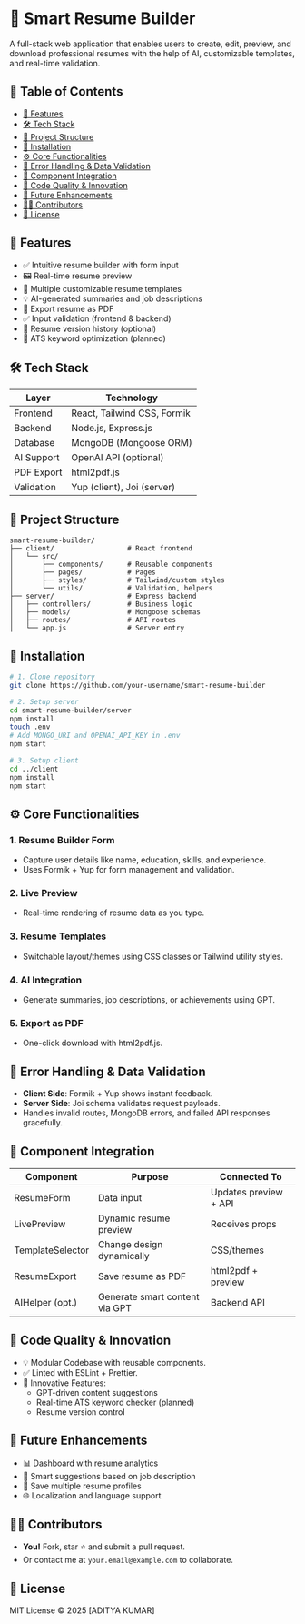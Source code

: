 
# 🧠 Smart Resume Builder

A full-stack web application that enables users to create, edit, preview, and download professional resumes with the help of AI, customizable templates, and real-time validation.

## 📑 Table of Contents
- [📌 Features](#-features)
- [🛠️ Tech Stack](#️-tech-stack)
- [📁 Project Structure](#-project-structure)
- [🚀 Installation](#-installation)
- [⚙️ Core Functionalities](#-core-functionalities)
- [🔐 Error Handling & Data Validation](#-error-handling--data-validation)
- [🧩 Component Integration](#-component-integration)
- [🧪 Code Quality & Innovation](#-code-quality--innovation)
- [📄 Future Enhancements](#-future-enhancements)
- [🧑‍💻 Contributors](#-contributors)
- [📜 License](#-license)

## 📌 Features
- ✅ Intuitive resume builder with form input
- 🖼️ Real-time resume preview
- 🎨 Multiple customizable resume templates
- 💡 AI-generated summaries and job descriptions
- 📄 Export resume as PDF
- ✅ Input validation (frontend & backend)
- 🔄 Resume version history (optional)
- 🧠 ATS keyword optimization (planned)

## 🛠️ Tech Stack

| Layer       | Technology                    |
|-------------|-------------------------------|
| Frontend    | React, Tailwind CSS, Formik   |
| Backend     | Node.js, Express.js           |
| Database    | MongoDB (Mongoose ORM)        |
| AI Support  | OpenAI API (optional)         |
| PDF Export  | html2pdf.js                   |
| Validation  | Yup (client), Joi (server)    |

## 📁 Project Structure
```
smart-resume-builder/
├── client/                  # React frontend
│   └── src/
│       ├── components/      # Reusable components
│       ├── pages/           # Pages
│       ├── styles/          # Tailwind/custom styles
│       └── utils/           # Validation, helpers
├── server/                  # Express backend
│   ├── controllers/         # Business logic
│   ├── models/              # Mongoose schemas
│   ├── routes/              # API routes
│   └── app.js               # Server entry
```

## 🚀 Installation
```bash
# 1. Clone repository
git clone https://github.com/your-username/smart-resume-builder

# 2. Setup server
cd smart-resume-builder/server
npm install
touch .env
# Add MONGO_URI and OPENAI_API_KEY in .env
npm start

# 3. Setup client
cd ../client
npm install
npm start
```

## ⚙️ Core Functionalities

### 1. Resume Builder Form
- Capture user details like name, education, skills, and experience.
- Uses Formik + Yup for form management and validation.

### 2. Live Preview
- Real-time rendering of resume data as you type.

### 3. Resume Templates
- Switchable layout/themes using CSS classes or Tailwind utility styles.

### 4. AI Integration
- Generate summaries, job descriptions, or achievements using GPT.

### 5. Export as PDF
- One-click download with html2pdf.js.

## 🔐 Error Handling & Data Validation

- **Client Side**: Formik + Yup shows instant feedback.
- **Server Side**: Joi schema validates request payloads.
- Handles invalid routes, MongoDB errors, and failed API responses gracefully.

## 🧩 Component Integration

| Component         | Purpose                          | Connected To           |
|-------------------|----------------------------------|------------------------|
| ResumeForm        | Data input                       | Updates preview + API  |
| LivePreview       | Dynamic resume preview           | Receives props         |
| TemplateSelector  | Change design dynamically        | CSS/themes             |
| ResumeExport      | Save resume as PDF               | html2pdf + preview     |
| AIHelper (opt.)   | Generate smart content via GPT   | Backend API            |

## 🧪 Code Quality & Innovation

- 💡 Modular Codebase with reusable components.
- ✅ Linted with ESLint + Prettier.
- 🧠 Innovative Features:
  - GPT-driven content suggestions
  - Real-time ATS keyword checker (planned)
  - Resume version control

## 📄 Future Enhancements

- 📊 Dashboard with resume analytics
- 🧠 Smart suggestions based on job description
- 🧾 Save multiple resume profiles
- 🌐 Localization and language support

## 🧑‍💻 Contributors

- **You!** Fork, star ⭐ and submit a pull request.
- Or contact me at `your.email@example.com` to collaborate.

## 📜 License

MIT License © 2025 [ADITYA KUMAR]
